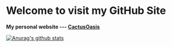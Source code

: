 # Welcome to visit my GitHub Site

**My personal website --- [CactusOasis](https://www.sunmiao.name/)**

[![Anurag's github stats](https://github-readme-stats.vercel.app/api?username=Cactusolo&hide_border=true&show_icons=true&theme=merko&line_height=30)](https://github.com/anuraghazra/github-readme-stats)

<!--
**Cactusolo/CactusOasis** is a ✨ _special_ ✨ repository because its `README.md` (this file) appears on your GitHub profile.

Here are some ideas to get you started:

- 🔭 I’m currently working on ...
- 🌱 I’m currently learning ...
- 👯 I’m looking to collaborate on ...
- 🤔 I’m looking for help with ...
- 💬 Ask me about ...
- 📫 How to reach me: ...
- 😄 Pronouns: ...
- ⚡ Fun fact: ...
-->
